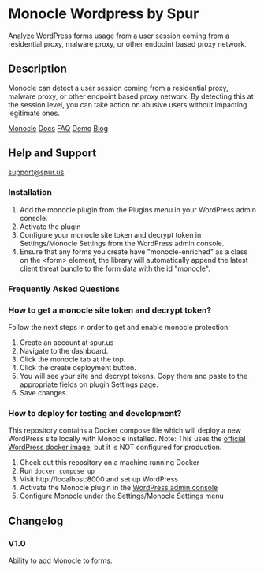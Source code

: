 # Monocle Wordpress by Spur
Analyze WordPress forms usage from a user session coming from a residential proxy, malware proxy, or other endpoint based proxy network.

## Description

Monocle can detect a user session coming from a residential proxy, malware proxy, or other endpoint based proxy network. By detecting this at the session level, you can take action on abusive users without impacting legitimate ones.

[Monocle](https://spur.us/monocle)
[Docs](https://docs.spur.us/#/monocle)
[FAQ](https://spur.us/monocle/#faqs)
[Demo](https://spur.us/app/demos/monocle/form)
[Blog](https://spur.us/announcing-monocle-community-edition)

## Help and Support

support@spur.us

### Installation

1. Add the monocle plugin from the Plugins menu in your WordPress admin console.
2. Activate the plugin
3. Configure your monocle site token and decrypt token in Settings/Monocle Settings from the WordPress admin console.
4. Ensure that any forms you create have "monocle-enriched" as a class on the \<form\> element, the library will automatically append the latest client threat bundle to the form data with the id "monocle".

### Frequently Asked Questions

### How to get a monocle site token and decrypt token?

Follow the next steps in order to get and enable monocle protection:
1. Create an account at spur.us
2. Navigate to the dashboard.
3. Click the monocle tab at the top.
4. Click the create deployment button.
5. You will see your site and decrypt tokens. Copy them and paste to the appropriate fields on plugin Settings page.
6. Save changes.

### How to deploy for testing and development?

This repository contains a Docker compose file which will deploy a new WordPress site locally with Monocle installed.
Note: This uses the [official WordPress docker image](https://hub.docker.com/_/wordpress), but it is NOT configured for production.

1. Check out this repository on a machine running Docker
2. Run `docker compose up`
3. Visit http://localhost:8000 and set up WordPress
4. Activate the Monocle plugin in the [WordPress admin console](http://localhost:8000/wp-admin/plugins.php)
5. Configure Monocle under the Settings/Monocle Settings menu

## Changelog

### V1.0
Ability to add Monocle to forms.